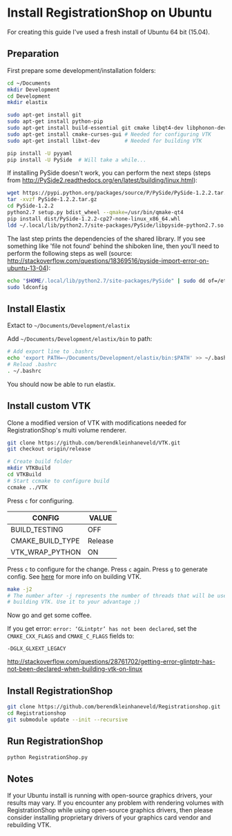 # Install RegistrationShop on Ubuntu

For creating this guide I've used a fresh install of Ubuntu 64 bit (15.04).

## Preparation

First prepare some development/installation folders:

```bash
cd ~/Documents
mkdir Development
cd Development
mkdir elastix

sudo apt-get install git
sudo apt-get install python-pip
sudo apt-get install build-essential git cmake libqt4-dev libphonon-dev python2.7-dev libxml2-dev libxslt1-dev qtmobility-dev
sudo apt-get install cmake-curses-gui # Needed for configuring VTK
sudo apt-get install libxt-dev        # Needed for building VTK

pip install -U pyyaml
pip install -U PySide  # Will take a while...
```

If installing PySide doesn't work, you can perform the next steps (steps from http://PySide2.readthedocs.org/en/latest/building/linux.html):

```bash
wget https://pypi.python.org/packages/source/P/PySide/PySide-1.2.2.tar.gz
tar -xvzf PySide-1.2.2.tar.gz
cd PySide-1.2.2
python2.7 setup.py bdist_wheel --qmake=/usr/bin/qmake-qt4
pip install dist/PySide-1.2.2-cp27-none-linux_x86_64.whl
ldd ~/.local/lib/python2.7/site-packages/PySide/libpyside-python2.7.so.1.2
```

The last step prints the dependencies of the shared library. If you see something like 'file not found' behind the shiboken line, then you'll need to perform the following steps as well (source: http://stackoverflow.com/questions/18369516/pyside-import-error-on-ubuntu-13-04):

```bash
echo "$HOME/.local/lib/python2.7/site-packages/PySide" | sudo dd of=/etc/ld.so.conf.d/PySide2.conf
sudo ldconfig
```

## Install Elastix

Extact to `~/Documents/Development/elastix`

Add `~/Documents/Development/elastix/bin` to path:

```bash
# Add export line to .bashrc
echo 'export PATH=~/Documents/Development/elastix/bin:$PATH' >> ~/.bashrc
# Reload .bashrc
. ~/.bashrc
```

You should now be able to run elastix.

## Install custom VTK

Clone a modified version of VTK with modifications needed for RegistrationShop's multi volume renderer.

```bash
git clone https://github.com/berendkleinhaneveld/VTK.git
git checkout origin/release

# Create build folder
mkdir VTKBuild
cd VTKBuild
# Start ccmake to configure build
ccmake ../VTK
```

Press `c` for configuring.

| CONFIG           | VALUE   |
|------------------|---------|
| BUILD_TESTING    | OFF     |
| CMAKE_BUILD_TYPE | Release |
| VTK_WRAP_PYTHON  | ON      |

Press `c` to configure for the change.
Press `c` again.
Press `g` to generate config.
See [here](http://www.vtk.org/Wiki/VTK/Configure_and_Build) for more info on building VTK.

```bash
make -j2
# The number after -j represents the number of threads that will be used for
# building VTK. Use it to your advantage ;)
```
Now go and get some coffee.

If you get error: `error: ‘GLintptr’ has not been declared`, set the `CMAKE_CXX_FLAGS` and `CMAKE_C_FLAGS` fields to:

    -DGLX_GLXEXT_LEGACY

http://stackoverflow.com/questions/28761702/getting-error-glintptr-has-not-been-declared-when-building-vtk-on-linux


## Install RegistrationShop

```bash
git clone https://github.com/berendkleinhaneveld/Registrationshop.git
cd Registrationshop
git submodule update --init --recursive
```

## Run RegistrationShop

```bash
python RegistrationShop.py
```

## Notes

If your Ubuntu install is running with open-source graphics drivers, your results may vary. If you encounter any problem with rendering volumes with RegistrationShop while using open-source graphics drivers, then please consider installing proprietary drivers of your graphics card vendor and rebuilding VTK.
